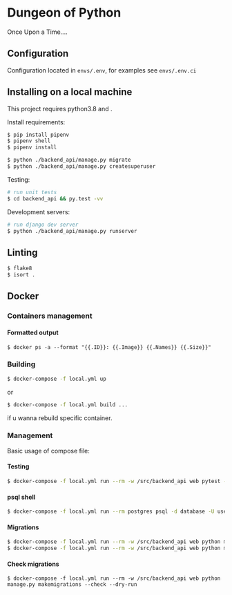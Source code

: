 # Dungeon of Python

Once Upon a Time....

## Configuration
Configuration located in `envs/.env`, for examples see `envs/.env.ci`

## Installing on a local machine
This project requires python3.8 and .

Install requirements:

```sh
$ pip install pipenv
$ pipenv shell
$ pipenv install
```

```sh
$ python ./backend_api/manage.py migrate
$ python ./backend_api/manage.py createsuperuser
```

Testing:
```bash
# run unit tests
$ cd backend_api && py.test -vv
```

Development servers:

```bash
# run django dev server
$ python ./backend_api/manage.py runserver
```

## Linting

```sh
$ flake8
$ isort .
```

## Docker

### Containers management

#### Formatted output
```shell
$ docker ps -a --format "{{.ID}}: {{.Image}} {{.Names}} {{.Size}}"
```
### Building

```bash
$ docker-compose -f local.yml up
```

or 
```bash
$ docker-compose -f local.yml build ...
```
if u wanna rebuild specific container.

### Management

Basic usage of compose file:

#### Testing
```bash
$ docker-compose -f local.yml run --rm -w /src/backend_api web pytest -vv 
```

#### psql shell

```bash
$ docker-compose -f local.yml run --rm postgres psql -d database -U user -W password
```

#### Migrations

```bash
$ docker-compose -f local.yml run --rm -w /src/backend_api web python manage.py makemigrations 
$ docker-compose -f local.yml run --rm -w /src/backend_api web python manage.py migrate
```

#### Check migrations

```shell
$ docker-compose -f local.yml run --rm -w /src/backend_api web python manage.py makemigrations --check --dry-run
```
